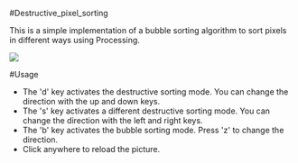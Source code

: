 #Destructive_pixel_sorting

This is a simple implementation of a bubble sorting algorithm to sort pixels in different ways using Processing.

![](example.gif)

#Usage

- The 'd' key activates the destructive sorting mode. You can change the direction with the up and down keys.
- The 's' key activates a different destructive sorting mode. You can change the direction with the left and right keys.
- The 'b' key activates the bubble sorting mode. Press 'z' to change the direction.
- Click anywhere to reload the picture.
